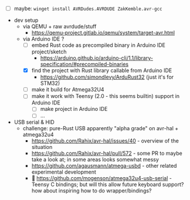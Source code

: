 - [ ] maybe: `winget install AVRDudes.AVRDUDE ZakKemble.avr-gcc`
- dev setup 
    - via QEMU + raw avrdude/stuff
        - <https://qemu-project.gitlab.io/qemu/system/target-avr.html>
    - via Arduino IDE ?
        - [ ] embed Rust code as precompiled binary in Arduino IDE project/sketch
            - <https://arduino.github.io/arduino-cli/1.1/library-specification/#precompiled-binaries> 
        - [x] find the project with Rust library callable from Arduino IDE
            - <https://github.com/simondlevy/ArduRust32> (just it's for STM32) 
        - [ ] make it build for Atmega32U4
        - [ ] make it work with Teensy (2.0 - this seems builtin) support in Arduino IDE
            - [ ] make project in Arduino IDE
            - [ ] ...
- USB serial & HID
    - challenge: pure-Rust USB apparently "alpha grade" on avr-hal + atmega32u4
        - <https://github.com/Rahix/avr-hal/issues/40> - overview of the situation
        - <https://github.com/Rahix/avr-hal/pull/572> - some PR to maybe take a look at; in some areas looks somewhat messy
        - <https://github.com/agausmann/atmega-usbd> - other related experimental development
        - 🤔 <https://github.com/mogenson/atmega32u4-usb-serial> - Teensy C bindings; but will this allow future keyboard support? how about inspiring how to do wrapper/bindings?

